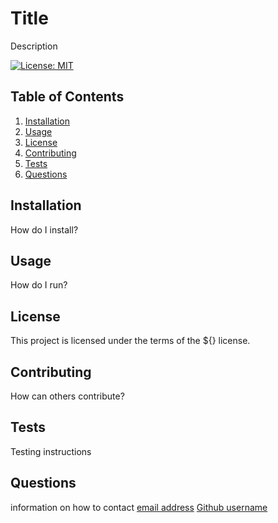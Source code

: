 # Title

Description

[![License: MIT](https://img.shields.io/badge/License-MIT-yellow.svg)](https://opensource.org/licenses/MIT) <!-- need to identify licence and then get badge -->

## Table of Contents  <!-- if answer returns "" empty string don't list answer in table -->
1. [Installation](#Installation)
2. [Usage](#Usage)
3. [License](#License)
4. [Contributing](#Contributing)
5. [Tests](#Tests)
6. [Questions](#Questions)

## Installation
How do I install?

## Usage
How do I run?

## License
This project is licensed under the terms of the ${} license.

## Contributing
How can others contribute?

## Tests
Testing instructions

## Questions
information on how to contact
[email address]()
[Github username]()